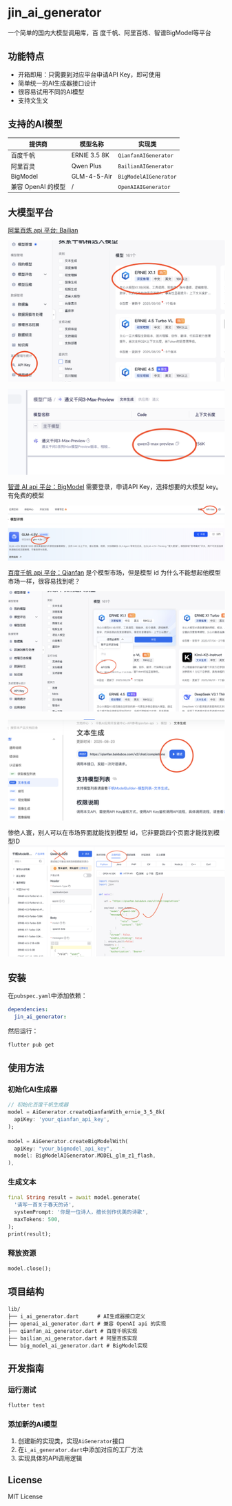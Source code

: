 # jin_ai_generator

一个简单的国内大模型调用库，百 度千帆、阿里百炼、智谱BigModel等平台

## 功能特点

- 开箱即用：只需要到对应平台申请API Key，即可使用
- 简单统一的AI生成器接口设计
- 很容易试用不同的AI模型
- 支持文生文

## 支持的AI模型

| 提供商           | 模型名称         | 实现类 |
|---------------|--------------|--------|
| 百度千帆          | ERNIE 3.5 8K | `QianfanAIGenerator` |
| 阿里百灵          | Qwen Plus    | `BailianAIGenerator` |
| BigModel      | GLM-4-5-Air  | `BigModelAIGenerator` |
| 兼容 OpenAI 的模型 | /            | `OpenAIAIGenerator` |

## 大模型平台

[阿里百炼 api 平台:  Bailian](https://bailian.console.aliyun.com/?tab=model#/model-market)

![百炼.png](./bailian.png)

![百炼2.png](./bailian2.png)

[智谱 AI api 平台：BigModel](https://bigmodel.cn/console/modelcenter/square)
需要登录，申请API Key，选择想要的大模型 key。
有免费的模型

![big_model.png](./big_model.png)

[百度千帆 api 平台：Qianfan](https://console.bce.baidu.com/qianfan/modelcenter/model/buildIn/list)
是个模型市场，但是模型 id 为什么不能想起他模型市场一样，很容易找到呢？

![千帆.png](./qianfan.png)

![千帆2.png](./qianfan2.png)

惨绝人寰，别人可以在市场界面就能找到模型 id，它非要跳四个页面才能找到模型ID
![千帆3.png](./qianfan3.png)




## 安装

在`pubspec.yaml`中添加依赖：

```yaml
dependencies:
  jin_ai_generator:
```

然后运行：

```bash
flutter pub get
```

## 使用方法

### 初始化AI生成器

```dart
// 初始化百度千帆生成器
model = AiGenerator.createQianfanWith_ernie_3_5_8k(
  apiKey: 'your_qianfan_api_key',
);

model = AiGenerator.createBigModelWith(
  apiKey: "your_bigmodel_api_key",
  model: BigModelAIGenerator.MODEL_glm_z1_flash,
),


```

### 生成文本

```dart
final String result = await model.generate(
  '请写一首关于春天的诗',
  systemPrompt: '你是一位诗人，擅长创作优美的诗歌',
  maxTokens: 500,
);
print(result);
```

### 释放资源

```dart
model.close();
```

## 项目结构

```
lib/
├── i_ai_generator.dart      # AI生成器接口定义
├── openai_ai_generator.dart # 兼容 OpenAI api 的实现
├── qianfan_ai_generator.dart # 百度千帆实现
├── bailian_ai_generator.dart # 阿里百炼实现
└── big_model_ai_generator.dart # BigModel实现
```

## 开发指南

### 运行测试

```bash
flutter test
```



### 添加新的AI模型

1. 创建新的实现类，实现`AiGenerator`接口
2. 在`i_ai_generator.dart`中添加对应的工厂方法
3. 实现具体的API调用逻辑


## License

MIT License 
